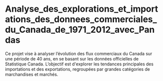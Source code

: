 # Analyse_des_explorations_et_importations_des_donnees_commerciales_du_Canada_de_1971_2012_avec_Pandas
Ce projet vise à analyser l’évolution des flux commerciaux du Canada sur une période de 40 ans, en se basant sur les données officielles de Statistique Canada. L’objectif est d'explorer les tendances principales des importations et des exportations, regroupées par grandes catégories de marchandises et marchés.
